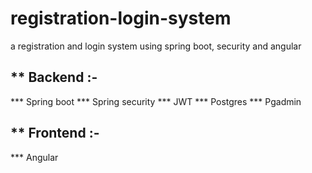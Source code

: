 # registration-login-system
a registration and login system using spring boot, security and angular

** Backend :-
--------------
*** Spring boot
*** Spring security
*** JWT
*** Postgres
*** Pgadmin

** Frontend :-
----------------
*** Angular
